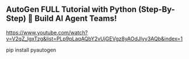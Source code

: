## AutoGen FULL Tutorial with Python (Step-By-Step) 🤯 Build AI Agent Teams!
https://www.youtube.com/watch?v=V2qZ_lgxTzg&list=PLp9pLaqAQbY2vUjGEVgz8yAOdJlyy3AQb&index=1



pip install pyautogen